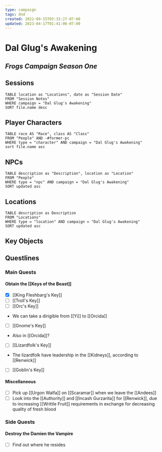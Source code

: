```yaml
---
type: campaign
tags: dnd
created: 2022-09-15T03:33:27-07:00
updated: 2023-04-17T01:41:06-07:00
---
```

# Dal Glug's Awakening
## *Frogs Campaign Season One*

## Sessions
```dataview
TABLE location as "Locations", date as "Session Date"
FROM "Session Notes"
WHERE campaign = "Dal Glug's Awakening"
SORT file.name desc
```

## Player Characters
```dataview
TABLE race AS "Race", class AS "Class"
FROM "People" AND -#former-pc
WHERE type = "character" AND campaign = "Dal Glug's Awakening"
sort file.name asc
```

## NPCs
```dataview
TABLE description as "Description", location as "Location"
FROM "People"
WHERE type = "npc" AND campaign = "Dal Glug's Awakening" 
SORT updated asc
```

## Locations
```dataview
TABLE description as Description
FROM "Locations"
WHERE type = "location" AND campaign = "Dal Glug's Awakening"
SORT updated asc
```

## Key Objects

## Questlines
### Main Quests
#### Obtain the [[Keys of the Beast]]
- [x] [[King Fleshbarg's Key]]
- [ ] [[Troll's Key]]
- [ ] [[Orc's Key]]
- We can take a dirigible from [[Yi]] to [[Orcida]]
- [ ] [[Gnome's Key]]
- Also in [[Orcida]]?
- [ ] [[Lizardfolk's Key]]
- The lizardfolk have leadership in the [[Kidneys]], according to [[Renwick]]
- [ ] [[Goblin's Key]]

#### Miscellaneous
- [ ] Pick up [[Urgon Walfa]] on [[Scaramar]] when we leave the [[Andees]]
- [ ] Look into the [[Authority]] and [[Incash Gurzarita]] for [[Renwick]], due to increasing [[Writtle Fruit]] requirements in exchange for decreasing quality of fresh blood

### Side Quests
#### Destroy the Damien the Vampire
- [ ] Find out where he resides